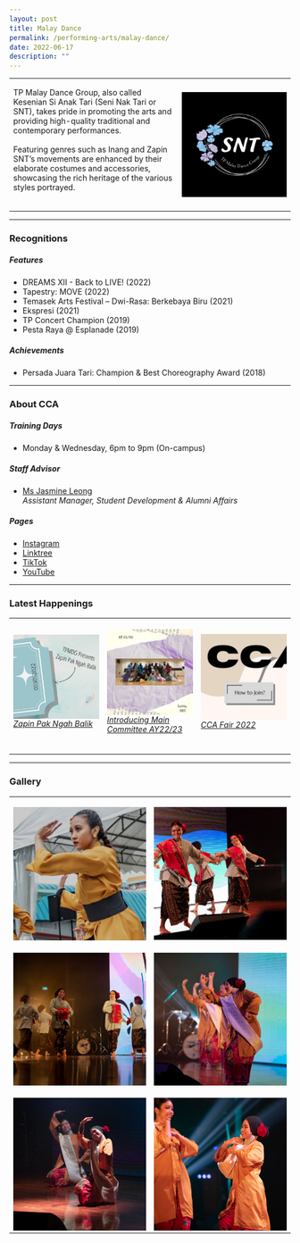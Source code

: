 ```yaml
---
layout: post
title: Malay Dance
permalink: /performing-arts/malay-dance/
date: 2022-06-17
description: ""
---
```

<table>
	<tbody>
		<tr>
			<td>
				<p>
                    TP Malay Dance Group, also called Kesenian Si Anak Tari (Seni Nak Tari or SNT), takes pride in promoting the arts and providing high-quality traditional and contemporary performances.  
                    <br>
					<br>
                    Featuring genres such as Inang and Zapin SNT’s movements are enhanced by their elaborate costumes and accessories, showcasing the rich heritage of the various styles portrayed.
                    <br>
                    <br>
				</p>
			</td>
			<td style="width:40%">
				<img alt="MDG" style="display:block;margin-left:auto;margin-right:auto;" src="/images/Arts/MDG/MDG_logo.png">
			</td>
		</tr>
	</tbody>
</table>
	
<hr>
	
### Recognitions

##### Features
	
<ul>
    <li>DREAMS XII - Back to LIVE! (2022)</li>
    <li>Tapestry: MOVE (2022)</li>
    <li>Temasek Arts Festival – Dwi-Rasa: Berkebaya Biru (2021)</li>  
    <li>Ekspresi (2021)</li>
    <li>TP Concert Champion (2019)</li>
    <li>Pesta Raya @ Esplanade (2019)</li>
</ul>

##### Achievements
	
<ul>
    <li>Persada Juara Tari: Champion &amp; Best Choreography Award (2018)
</li>
</ul>

<hr>

### About CCA

##### Training Days
            
<ul>    
    <li>Monday &amp; Wednesday, 6pm to 9pm (On-campus)</li>
</ul>


##### Staff Advisor

<ul>
	<li>
		<a href="mailto:jasmine_leong@tp.edu.sg">Ms Jasmine Leong</a>
		<br>
		<i>Assistant Manager, Student Development &amp; Alumni Affairs</i>
	</li>
</ul>

##### Pages

<ul>
	<li><a href="https://www.instagram.com/keseniansianaktari/">Instagram</a></li>
    <li><a href="https://linktr.ee/TPMalayDanceGroup">Linktree</a></li>
	    <li><a href="https://www.tiktok.com/@keseniansianaktari">TikTok</a></li>
	    <li><a href="https://www.youtube.com/@keseniansianaktari7995">YouTube</a></li>
</ul>

<hr>

### Latest Happenings

<table>
    <tbody><tr>
        <td style="width:33%"><br>
            <a href="https://www.instagram.com/p/CdUraqdgNbh/">
                <img src="/images/Arts/MDG/MDG_Zapin Pak Ngah Balik.png" style="display:block;margin-left:auto;margin-right:auto;" alt="Malay Dance">
                <h6 style="margin-top:0%">Zapin Pak Ngah Balik</h6>
            </a>
        </td>
        <td style="width:33%"><br>
            <a href="https://www.instagram.com/p/CdDnCkLB8nk/">
                <img src="/images/Arts/MDG/MDG_Introducing Main Committee AY22-23.png" style="display:block;margin-left:auto;margin-right:auto;" alt="Malay Dance">
                <h6 style="margin-top:0%">Introducing Main Committee AY22/23</h6>
            </a>
        </td>
        <td style="width:33%"><br>
            <a href="https://www.instagram.com/p/CcuPdcGrSOo/">
                <img src="/images/Arts/MDG/MDG_CCA Fair 2022.png" style="display:block;margin-left:auto;margin-right:auto;" alt="Malay Dance">
                <h6 style="margin-top:0%">CCA Fair 2022</h6>   
            </a>
        </td>
    </tr>
</tbody></table>
	
<hr>

### Gallery

<table>
	<tbody>
		<tr>
			<td style="width:50%"><br>
				<img alt="MDG" style="display:block;margin-left:auto;margin-right:auto;" src="/images/Arts/MDG/MDG_pic_1.jpg">
			</td>
			<td style="width:50%"><br>
				<img alt="MDG" style="display:block;margin-left:auto;margin-right:auto;" src="/images/Arts/MDG/MDG_pic_2.jpg">
			</td>
		</tr>
		<tr>
			<td style="width:50%"><br>
				<img alt="MDG" style="display:block;margin-left:auto;margin-right:auto;" src="/images/Arts/MDG/MDG_pic_3.jpg">
			</td>
			<td style="width:50%"><br>
				<img alt="MDG" style="display:block;margin-left:auto;margin-right:auto;" src="/images/Arts/MDG/MDG_pic_4.jpg">
			</td>
		</tr>
		<tr>
			<td style="width:50%"><br>
				<img alt="MDG" style="display:block;margin-left:auto;margin-right:auto;" src="/images/Arts/MDG/MDG_pic_5.jpg">
			</td>
			<td style="width:50%"><br>
				<img alt="MDG" style="display:block;margin-left:auto;margin-right:auto;" src="/images/Arts/MDG/MDG_pic_6.jpg">
			</td>
		</tr>
	</tbody>
</table>